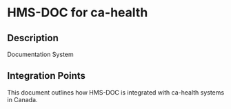 # HMS-DOC for ca-health

## Description

Documentation System

## Integration Points

This document outlines how HMS-DOC is integrated with ca-health systems in Canada.

